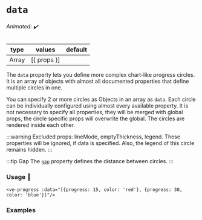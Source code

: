 # `data`

###### Animated: ✔️

| type  | values      | default |
|-------|-------------|---------|
| Array | [{ props }] |         |

The `data` property lets you define more complex chart-like progress circles. It is an array of objects with almost all
documented properties that define multiple circles in one.

You can specify 2 or more circles as Objects in an array as `data`. Each circle can be individually configured using almost every available 
property. It is not necessary to specify all properties, they will be merged with global props, the circle specific props will 
overwrite the global. The circles are rendered inside each other.

:::warning
Excluded props: lineMode, emptyThickness, legend. These properties will be ignored, if data is specified. 
Also, the legend of this circle remains hidden.
:::

:::tip Gap
The [`gap`](./gap.md) property defines the distance between circles.
:::

### Usage 📜

```vue
<ve-progress :data="[{progress: 15, color: 'red'}, {progress: 30, color: 'blue'}]"/>
```

### Examples

<DataExamples class="mb-16">
<template #code="{ progress, data, gap }">
<CodeGroup>
<CodeGroupItem >

```vue:no-v-pre
<template>
  <ve-progress 
    :progress="{{ progress }}" 
    :gap="{{ gap }}"
    :data="{{ data }}"
  />
</template>
```

</CodeGroupItem>
</CodeGroup>
</template>
<template #code2="{ progress, data, gap }">
<CodeGroup>
<CodeGroupItem >

```vue:no-v-pre
<template>
  <ve-progress 
    :progress="{{ progress }}" 
    :gap="{{ gap }}"
    :data="{{ data }}"
  />
</template>
```

</CodeGroupItem>
</CodeGroup>
</template>
<template #code3="{ progress, data }">
<CodeGroup>
<CodeGroupItem >

```vue:no-v-pre
<template>
  <ve-progress 
    :progress="{{ progress }}" 
    :data="{{ data }}"
  />
</template>
```

</CodeGroupItem>
</CodeGroup>
</template>
<template #code4="{ progress, data }">
<CodeGroup>
<CodeGroupItem >

```vue:no-v-pre
<template>
  <ve-progress 
    :progress="{{ progress }}"
    color="rgb(51,54,177)"
    empty-color="transparent"
    :loading="true"
    thickness="2"
    :gap="4"
    :data="{{ data }}"
  />
</template>
```

</CodeGroupItem>
</CodeGroup>
</template>
<template #code5="{ progress, data, reverse, angle }">
<CodeGroup>
<CodeGroupItem >

```vue:no-v-pre
<template>
  <ve-progress 
    :progress="{{ progress }}"
    color="transparent"
    empty-color="transparent"
    :thickness="2"
    :gap="-4"
    dot="4 blue"
    :angle="{{ angle }}"
    :reverse="{{ reverse }}"
    :data="{{ data }}"
  />
</template>
```

</CodeGroupItem>
</CodeGroup>
</template>
</DataExamples>
